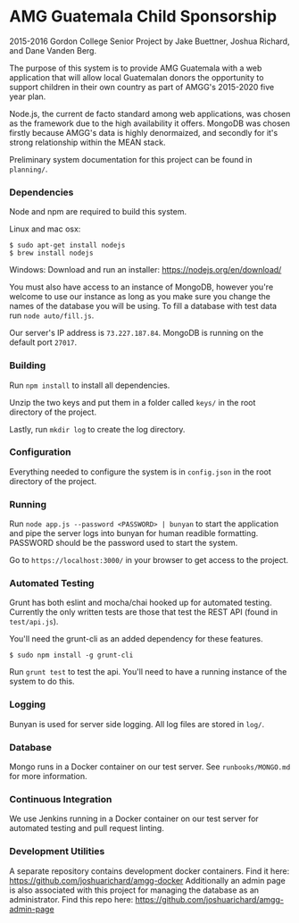 # AMG Guatemala Child Sponsorship
2015-2016 Gordon College Senior Project by Jake Buettner, Joshua Richard, and Dane Vanden Berg.

The purpose of this system is to provide AMG Guatemala with a web application that will allow local Guatemalan donors the opportunity to support children in their own country as part of AMGG's 2015-2020 five year plan.

Node.js, the current de facto standard among web applications, was chosen as the framework due to the high availability it offers. MongoDB was chosen firstly because AMGG's data is highly denormaized, and secondly for it's strong relationship within the MEAN stack.

Preliminary system documentation for this project can be found in `planning/`.

### Dependencies
Node and npm are required to build this system.

Linux and mac osx:
```shell
$ sudo apt-get install nodejs
$ brew install nodejs
```

Windows:
Download and run an installer: https://nodejs.org/en/download/

You must also have access to an instance of MongoDB, however you're welcome to use our instance as long as you make sure you change the names of the database you will be using. To fill a database with test data run `node auto/fill.js`.

Our server's IP address is `73.227.187.84`. MongoDB is running on the default port `27017`.

### Building
Run `npm install` to install all dependencies.

Unzip the two keys and put them in a folder called `keys/` in the root directory of the project.

Lastly, run `mkdir log` to create the log directory.

### Configuration
Everything needed to configure the system is in `config.json` in the root directory of the project.
### Running
Run `node app.js --password <PASSWORD> | bunyan` to start the application and pipe the server logs into bunyan for human readible formatting. PASSWORD should be the password used to start the system.

Go to `https://localhost:3000/` in your browser to get access to the project.

### Automated Testing
Grunt has both eslint and mocha/chai hooked up for automated testing. Currently the only written tests are those that test the REST API (found in `test/api.js`).

You'll need the grunt-cli as an added dependency for these features.

```shell
$ sudo npm install -g grunt-cli
```

Run `grunt test` to test the api. You'll need to have a running instance of the system to do this.

### Logging
Bunyan is used for server side logging. All log files are stored in `log/`.

### Database
Mongo runs in a Docker container on our test server. See `runbooks/MONGO.md` for more information.

### Continuous Integration
We use Jenkins running in a Docker container on our test server for automated testing and pull request linting.

### Development Utilities
A separate repository contains development docker containers. Find it here: https://github.com/joshuarichard/amgg-docker
Additionally an admin page is also associated with this project for managing the database as an administrator. Find this repo here: https://github.com/joshuarichard/amgg-admin-page
